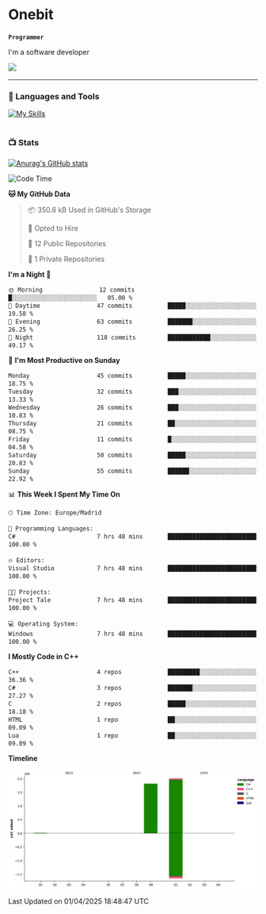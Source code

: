 # Onebit

**`Programmer`**

I'm a software developer

   ![](https://komarev.com/ghpvc/?username=onebit5&color=blueviolet)

---

### 🧰 Languages and Tools

[![My Skills](https://skillicons.dev/icons?i=cpp,c,cs,java,lua,unity,git,linux,github,discord,vscode,visualstudio)](https://skillicons.dev)
<br />

#

### 📺 Stats
[![Anurag's GitHub stats](https://github-readme-stats.vercel.app/api?username=onebit5&show_icons=true&theme=radical)](https://github.com/anuraghazra/github-readme-stats)                
<!--START_SECTION:waka-->
![Code Time](http://img.shields.io/badge/Code%20Time-214%20hrs%206%20mins-blue)

**🐱 My GitHub Data** 

> 📦 350.6 kB Used in GitHub's Storage 
 > 
> 💼 Opted to Hire
 > 
> 📜 12 Public Repositories 
 > 
> 🔑 1 Private Repositories 
 > 
**I'm a Night 🦉** 

```text
🌞 Morning                12 commits          █░░░░░░░░░░░░░░░░░░░░░░░░   05.00 % 
🌆 Daytime                47 commits          █████░░░░░░░░░░░░░░░░░░░░   19.58 % 
🌃 Evening                63 commits          ███████░░░░░░░░░░░░░░░░░░   26.25 % 
🌙 Night                  118 commits         ████████████░░░░░░░░░░░░░   49.17 % 
```
📅 **I'm Most Productive on Sunday** 

```text
Monday                   45 commits          █████░░░░░░░░░░░░░░░░░░░░   18.75 % 
Tuesday                  32 commits          ███░░░░░░░░░░░░░░░░░░░░░░   13.33 % 
Wednesday                26 commits          ███░░░░░░░░░░░░░░░░░░░░░░   10.83 % 
Thursday                 21 commits          ██░░░░░░░░░░░░░░░░░░░░░░░   08.75 % 
Friday                   11 commits          █░░░░░░░░░░░░░░░░░░░░░░░░   04.58 % 
Saturday                 50 commits          █████░░░░░░░░░░░░░░░░░░░░   20.83 % 
Sunday                   55 commits          ██████░░░░░░░░░░░░░░░░░░░   22.92 % 
```


📊 **This Week I Spent My Time On** 

```text
🕑︎ Time Zone: Europe/Madrid

💬 Programming Languages: 
C#                       7 hrs 48 mins       █████████████████████████   100.00 % 

🔥 Editors: 
Visual Studio            7 hrs 48 mins       █████████████████████████   100.00 % 

🐱‍💻 Projects: 
Project Tale             7 hrs 48 mins       █████████████████████████   100.00 % 

💻 Operating System: 
Windows                  7 hrs 48 mins       █████████████████████████   100.00 % 
```

**I Mostly Code in C++** 

```text
C++                      4 repos             █████████░░░░░░░░░░░░░░░░   36.36 % 
C#                       3 repos             ███████░░░░░░░░░░░░░░░░░░   27.27 % 
C                        2 repos             █████░░░░░░░░░░░░░░░░░░░░   18.18 % 
HTML                     1 repo              ██░░░░░░░░░░░░░░░░░░░░░░░   09.09 % 
Lua                      1 repo              ██░░░░░░░░░░░░░░░░░░░░░░░   09.09 % 
```



**Timeline**

![Lines of Code chart](https://raw.githubusercontent.com/Onebit5/Onebit5/main/assets/bar_graph.png)


 Last Updated on 01/04/2025 18:48:47 UTC
<!--END_SECTION:waka-->
